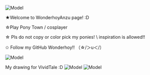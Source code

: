 ![Model](https://media.tenor.com/H-Ih1DLM7R0AAAAi/stars-banner.gif) 

★Welcome to WonderhoyAnzu page! :D

☆Play Pony Town / cosplayer 

☆ Pls do not copy or color pick my ponies! \ inspiration is allowed!! 

✩ Follow my GitHub Wonderhoy!!
          （☆/＞u＜/）
 
 ![Model](https://s1.zerochan.net/Unidentified.600.4360561.jpg) 
 
My drawing for VividTale :D
 ![Model]( https://cdn.donmai.us/original/eb/c5/__8499695__ebc52e0ffe35eb09acf1733b995680ca.jpg) 
![Model](https://media.tenor.com/H-Ih1DLM7R0AAAAi/stars-banner.gif)
